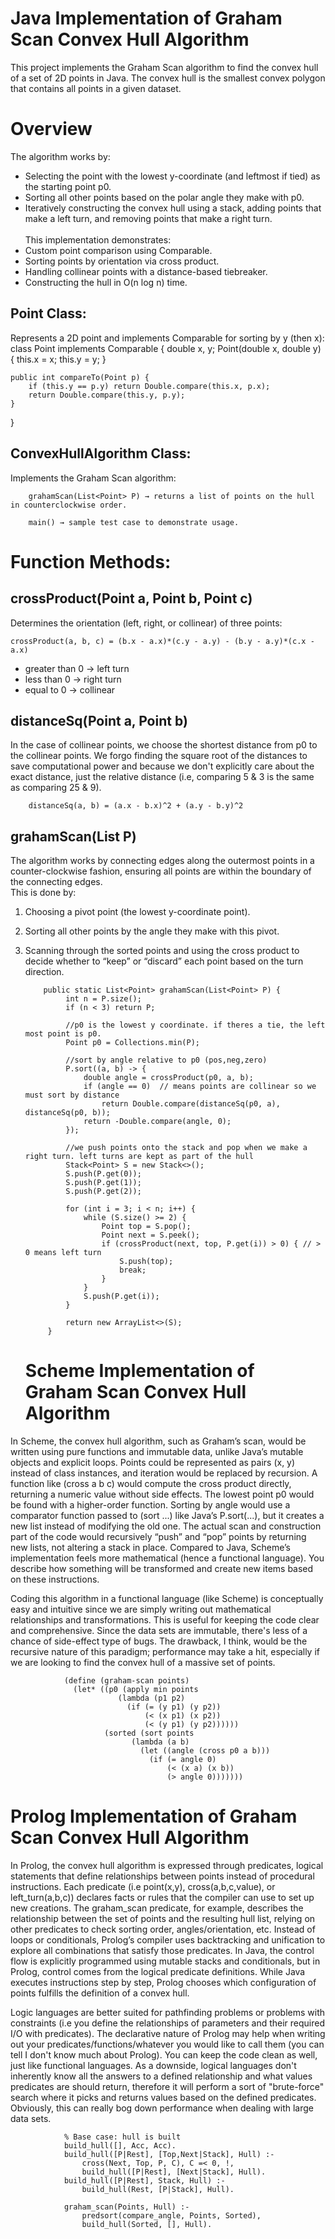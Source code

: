 # Java Implementation of Graham Scan Convex Hull Algorithm
This project implements the Graham Scan algorithm to find the convex hull of a set of 2D points in Java.
The convex hull is the smallest convex polygon that contains all points in a given dataset.

# Overview
The algorithm works by:
- Selecting the point with the lowest y-coordinate (and leftmost if tied) as the starting point p0.
- Sorting all other points based on the polar angle they make with p0.
- Iteratively constructing the convex hull using a stack, adding points that make a left turn, and removing points that make a right turn.
<br><br>This implementation demonstrates:
- Custom point comparison using Comparable.
- Sorting points by orientation via cross product.
- Handling collinear points with a distance-based tiebreaker.
- Constructing the hull in O(n log n) time.

## Point Class:
Represents a 2D point and implements Comparable<Point> for sorting by y (then x):
        class Point implements Comparable<Point> {
    double x, y;
    Point(double x, double y) { this.x = x; this.y = y; }

    public int compareTo(Point p) {
        if (this.y == p.y) return Double.compare(this.x, p.x);
        return Double.compare(this.y, p.y);
    }
}

## ConvexHullAlgorithm Class:
Implements the Graham Scan algorithm:

        grahamScan(List<Point> P) → returns a list of points on the hull in counterclockwise order.
        
        main() → sample test case to demonstrate usage.

# Function Methods:
## crossProduct(Point a, Point b, Point c)
Determines the orientation (left, right, or collinear) of three points:<br>

    crossProduct(a, b, c) = (b.x - a.x)*(c.y - a.y) - (b.y - a.y)*(c.x - a.x)
  
- greater than 0 -> left turn
- less than 0 -> right turn
- equal to 0 -> collinear

## distanceSq(Point a, Point b)
In the case of collinear points, we choose the shortest distance from p0 to the collinear points. We forgo finding the square root of the distances to save computational power and because we don't explicitly care about the exact distance, just the relative distance (i.e, comparing 5 & 3 is the same as comparing 25 & 9).

        distanceSq(a, b) = (a.x - b.x)^2 + (a.y - b.y)^2

## grahamScan(List<Point> P)
The algorithm works by connecting edges along the outermost points in a counter-clockwise fashion, ensuring all points are within the boundary of the connecting edges.
<br> This is done by:
1. Choosing a pivot point (the lowest y-coordinate point).

2. Sorting all other points by the angle they make with this pivot.

3. Scanning through the sorted points and using the cross product to decide whether to “keep” or “discard” each point based on the turn direction.

           public static List<Point> grahamScan(List<Point> P) {
                int n = P.size();
                if (n < 3) return P;
        
                //p0 is the lowest y coordinate. if theres a tie, the left most point is p0.
                Point p0 = Collections.min(P);
        
                //sort by angle relative to p0 (pos,neg,zero)
                P.sort((a, b) -> {
                    double angle = crossProduct(p0, a, b);
                    if (angle == 0)  // means points are collinear so we must sort by distance
                        return Double.compare(distanceSq(p0, a), distanceSq(p0, b));
                    return -Double.compare(angle, 0); 
                });
        
                //we push points onto the stack and pop when we make a right turn. left turns are kept as part of the hull
                Stack<Point> S = new Stack<>();
                S.push(P.get(0));
                S.push(P.get(1));
                S.push(P.get(2));
        
                for (int i = 3; i < n; i++) {
                    while (S.size() >= 2) {
                        Point top = S.pop();
                        Point next = S.peek();
                        if (crossProduct(next, top, P.get(i)) > 0) { // > 0 means left turn
                            S.push(top);
                            break;
                        }
                    }
                    S.push(P.get(i));
                }
        
                return new ArrayList<>(S);
            }


   # Scheme Implementation of Graham Scan Convex Hull Algorithm
In Scheme, the convex hull algorithm, such as Graham’s scan, would be written using pure functions and immutable data, unlike Java’s mutable objects and explicit loops. Points could be represented as pairs (x, y) instead of class instances, and iteration would be replaced by recursion. A function like 
(cross a b c) would compute the cross product directly, returning a numeric value without side effects. The lowest point p0 would be found with a higher-order function. Sorting by angle would use a comparator function passed to (sort ...) like Java’s P.sort(...), but it creates a new list instead of modifying        the old one. The actual scan and construction part of the code would recursively “push” and “pop” points by returning new lists, not altering a stack in place. Compared to Java, Scheme’s implementation feels more mathematical (hence a functional language). You describe how something will be transformed and create     new items based on these instructions.<br>

Coding this algorithm in a functional language (like Scheme) is conceptually easy and intuitive since we are simply writing out mathematical relationships and transformations. This is useful for keeping the code clear and comprehensive. Since the data sets are immutable, there's less of a chance of side-effect type of bugs. The drawback, I think, would be the recursive nature of this paradigm; performance may take a hit, especially if we are looking to find the convex hull of a massive set of points.

                (define (graham-scan points)
                  (let* ((p0 (apply min points
                            (lambda (p1 p2)
                              (if (= (y p1) (y p2))
                                  (< (x p1) (x p2))
                                  (< (y p1) (y p2))))))
                         (sorted (sort points
                               (lambda (a b)
                                 (let ((angle (cross p0 a b)))
                                   (if (= angle 0)
                                       (< (x a) (x b))
                                       (> angle 0)))))))

  # Prolog Implementation of Graham Scan Convex Hull Algorithm
In Prolog, the convex hull algorithm is expressed through predicates, logical statements that define relationships between points instead of procedural instructions. Each predicate (i.e point(x,y), cross(a,b,c,value), or left_turn(a,b,c)) declares facts or rules that the compiler can use to set up new creations. The graham_scan predicate, for example, describes the relationship between the set of points and the resulting hull list, relying on other predicates to check sorting order, angles/orientation, etc. Instead of loops or conditionals, Prolog’s compiler uses backtracking and unification to explore all combinations that satisfy those predicates. In Java, the control flow is explicitly programmed using mutable stacks and conditionals, but in Prolog, control comes from the logical predicate definitions. While Java executes instructions step by step, Prolog chooses which configuration of points fulfills the definition of a convex hull.<br>

Logic languages are better suited for pathfinding problems or problems with constraints (i.e you define the relationships of parameters and their required I/O with predicates). The declarative nature of Prolog may help when writing out your predicates/functions/whatever you would like to call them (you can tell I don't know much about Prolog). You can keep the code clean as well, just like functional languages. As a downside, logical languages don't inherently know all the answers to a defined relationship and what values predicates are should return, therefore it will perform a sort of "brute-force" search where it picks and returns values based on the defined predicates. Obviously, this can really bog down performance when dealing with large data sets.

                % Base case: hull is built
                build_hull([], Acc, Acc).
                build_hull([P|Rest], [Top,Next|Stack], Hull) :-
                    cross(Next, Top, P, C), C =< 0, !,
                    build_hull([P|Rest], [Next|Stack], Hull).
                build_hull([P|Rest], Stack, Hull) :-
                    build_hull(Rest, [P|Stack], Hull).

                graham_scan(Points, Hull) :-
                    predsort(compare_angle, Points, Sorted),
                    build_hull(Sorted, [], Hull).
